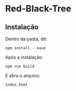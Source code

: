 # Red-Black-Tree

## Instalação

Dentro da pasta, dê:

`npm install --save`

Após a instalação:

`npm run build`

E abra o arquivo:

`index.html`
